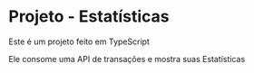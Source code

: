 <h1>Projeto - Estatísticas</h1>
<p>Este é um projeto feito em TypeScript</p>
<p>Ele consome uma API de transações e mostra suas Estatísticas</p>

